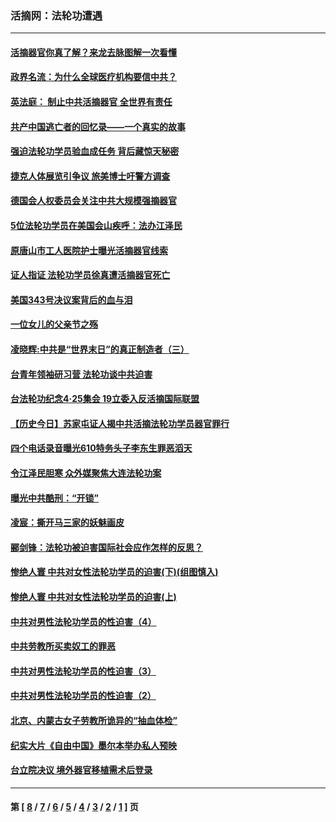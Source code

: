 ### 活摘网：法轮功遭遇
---
#### [活摘器官你真了解？来龙去脉图解一次看懂](../../pages/nf5881/n13013820.md?06200430) 
#### [政界名流：为什么全球医疗机构要信中共？](../../pages/nf5881/n11945479.md?06200430) 
#### [英法庭： 制止中共活摘器官 全世界有责任](../../pages/nf5881/n11330691.md?06200430) 
#### [共产中国逃亡者的回忆录——一个真实的故事](../../pages/nf5881/n10918649.md?06200430) 
#### [强迫法轮功学员验血成任务 背后藏惊天秘密](../../pages/nf5881/n4252384.md?06200430) 
#### [捷克人体展览引争议 旅美博士吁警方调查](../../pages/nf5881/n9429187.md?06200430) 
#### [德国会人权委员会关注中共大规模强摘器官](../../pages/nf5881/n8418950.md?06200430) 
#### [5位法轮功学员在美国会山疾呼：法办江泽民](../../pages/nf5881/n8101519.md?06200430) 
#### [原唐山市工人医院护士曝光活摘器官线索](../../pages/nf5881/n8076384.md?06200430) 
#### [证人指证 法轮功学员徐真遭活摘器官死亡](../../pages/nf5881/n8042467.md?06200430) 
#### [美国343号决议案背后的血与泪](../../pages/nf5881/n8020684.md?06200430) 
#### [一位女儿的父亲节之殇](../../pages/nf5881/n8014122.md?06200430) 
#### [凌晓辉:中共是“世界末日”的真正制造者（三）](../../pages/nf5881/n4210333.md?06200430) 
#### [台青年领袖研习营 法轮功谈中共迫害](../../pages/nf5881/n4141857.md?06200430) 
#### [台法轮功纪念4‧25集会 19立委入反活摘国际联盟](../../pages/nf5881/n4141821.md?06200430) 
#### [【历史今日】苏家屯证人揭中共活摘法轮功学员器官罪行](../../pages/nf5881/n4135912.md?06200430) 
#### [四个电话录音曝光610特务头子李东生罪恶滔天](../../pages/nf5881/n4040060.md?06200430) 
#### [令江泽民胆寒 众外媒聚焦大连法轮功案](../../pages/nf5881/n3932671.md?06200430) 
#### [曝光中共酷刑：“开锁”](../../pages/nf5881/n3889373.md?06200430) 
#### [凌宸：撕开马三家的妖魅画皮](../../pages/nf5881/n3849369.md?06200430) 
#### [郦剑锋：法轮功被迫害国际社会应作怎样的反思？](../../pages/nf5881/n3824560.md?06200430) 
#### [惨绝人寰 中共对女性法轮功学员的迫害(下)(组图慎入)](../../pages/nf5881/n3816285.md?06200430) 
#### [惨绝人寰 中共对女性法轮功学员的迫害(上)](../../pages/nf5881/n3815374.md?06200430) 
#### [中共对男性法轮功学员的性迫害（4）](../../pages/nf5881/n3769144.md?06200430) 
#### [中共劳教所买卖奴工的罪恶](../../pages/nf5881/n3769378.md?06200430) 
#### [中共对男性法轮功学员的性迫害（3）](../../pages/nf5881/n3768231.md?06200430) 
#### [中共对男性法轮功学员的性迫害（2）](../../pages/nf5881/n3767211.md?06200430) 
#### [北京、内蒙古女子劳教所诡异的“抽血体检”](../../pages/nf5881/n3753158.md?06200430) 
#### [纪实大片《自由中国》墨尔本举办私人预映](../../pages/nf5881/n3743337.md?06200430) 
#### [台立院决议 境外器官移植需术后登录](../../pages/nf5881/n3741520.md?06200430) 

---
#### 第 [ [8](./8.md?06200430) / [7](./7.md?06200430) / [6](./6.md?06200430) / [5](./5.md?06200430) / [4](./4.md?06200430) / [3](./3.md?06200430) / [2](./2.md?06200430) / [1](./1.md?06200430) ] 页
